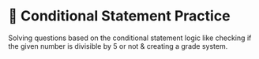 # 🫙 Conditional Statement Practice 

Solving questions based on the conditional statement logic like checking if the given number is divisible by 5 or not & creating a grade system.
